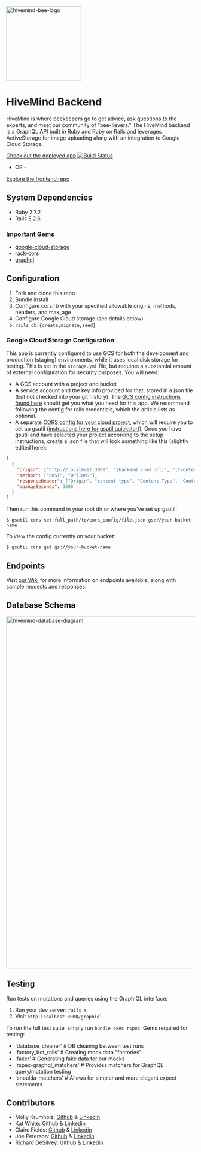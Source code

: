 <img width="200" alt="hivemind-bee-logo" src="https://user-images.githubusercontent.com/26797256/132417870-44ffe1a0-cd00-48f6-9648-ab002a75c922.png">

# HiveMind Backend

HiveMind is where beekeepers go to get advice, ask questions to the experts, and meet our community of "bee-lievers." The HiveMind backend is a GraphQL API built in Ruby and Ruby on Rails and leverages ActiveStorage for image uploading along with an integration to Google Cloud Storage. 


[Check out the deployed app](https://hivemindapp.netlify.app/) 
[![Build Status](https://app.travis-ci.com/hivemindapp/hivemind-backend.svg?branch=main)](https://app.travis-ci.com/hivemindapp/hivemind-backend)

- OR -

[Explore the frontend repo](https://github.com/hivemindapp/hivemind-frontend)

## System Dependencies

* Ruby 2.7.2
* Rails 5.2.6

### Important Gems

* [google-cloud-storage](https://github.com/googleapis/google-cloud-ruby/tree/master/google-cloud-storage)
* [rack-cors](https://github.com/cyu/rack-cors)
* [graphql](https://graphql-ruby.org/)

## Configuration

1. Fork and clone this repo
2. Bundle install
4. Configure cors.rb with your specified allowable origins, methods, headers, and max_age
5. Configure Google Cloud storage (see details below)
6. `rails db:{create,migrate,seed}`

### Google Cloud Storage Configuration

This app is currently configured to use GCS for both the development and production (staging) environments, while it uses local disk storage for testing. This is set in the `storage.yml` file, but requires a substantial amount of external configuration for security purposes. You will need:
 
 * A GCS account with a project and bucket 
 * A service account and the key info provided for that, stored in a json file (but not checked into your git history). The [GCS config instructions found here](https://pjbelo.medium.com/setting-up-rails-5-2-active-storage-using-google-cloud-storage-and-heroku-23df91e830f8) should get you what you need for this app. We recommend following the config for rails credentials, which the article lists as optional.
 * A separate [CORS config for your cloud project](https://cloud.google.com/storage/docs/configuring-cors), which will require you to set up gsutil ([instructions here for gsutil quickstart](https://cloud.google.com/storage/docs/quickstart-gsutil)). Once you have gsutil and have selected your project according to the setup instructions, create a json file that will look something like this (slightly edited here):

```json
[
  {
    "origin": ["http://localhost:3000", "(backend prod url)", "(frontend app)"],
    "method": ["POST", "OPTIONS"], 
    "responseHeader": ["Origin", "content-type", "Content-Type", "Content-MD5", "Content-Disposition"],
    "maxAgeSeconds": 3600
  }
]
```

Then run this command in your root dir or where you've set up gsutil:

` $ gsutil cors set full_path/to/cors_config/file.json gs://your-bucket-name `

To view the config currently on your bucket: 

` $ gsutil cors get gs://your-bucket-name `

## Endpoints

Visit [our Wiki](https://github.com/hivemindapp/hivemind-backend/wiki/Hivemind-Backend-Overview) for more information on endpoints available, along with sample requests and responses.

## Database Schema

<img width="940" alt="hivemind-database-diagram" src="https://user-images.githubusercontent.com/26797256/132422388-71fcb946-2f98-415e-9f70-d28b5023946b.png">

## Testing

Run tests on mutations and queries using the GraphIQL interface:

1. Run your dev server: `rails s`
2. Visit `http:localhost:3000/graphiql`

To run the full test suite, simply run `bundle exec rspec`. Gems required for testing:

 * 'database_cleaner' # DB cleaning between test runs
 * 'factory_bot_rails' # Creating mock data "factories"
 * 'faker' # Generating fake data for our mocks
 * 'rspec-graphql_matchers' # Provides matchers for GraphQL query/mutation testing
 * 'shoulda-matchers' # Allows for simpler and more elegant expect statements

## Contributors

* Molly Krumholz: [Github](https://github.com/mkrumholz) & [Linkedin](https://www.linkedin.com/in/mkrumholz/)
* Kat White: [Github](https://github.com/k-atwhite) & [Linkedin](https://www.linkedin.com/in/ka-white/)
* Claire Fields: [Github](https://github.com/clairefields15) & [Linkedin](https://www.linkedin.com/in/clairefields15/)
* Joe Peterson: [Github](https://github.com/JoePeterson51) & [Linkedin](https://www.linkedin.com/in/joe-peterson-14718220b/)
* Richard DeSilvey: [Github](https://github.com/redferret) & [Linkedin](https://www.linkedin.com/in/richard-desilvey-33161696/)
